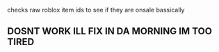 checks raw roblox item ids to see if they are onsale bassically
## DOSNT WORK ILL FIX IN DA MORNING IM TOO TIRED
